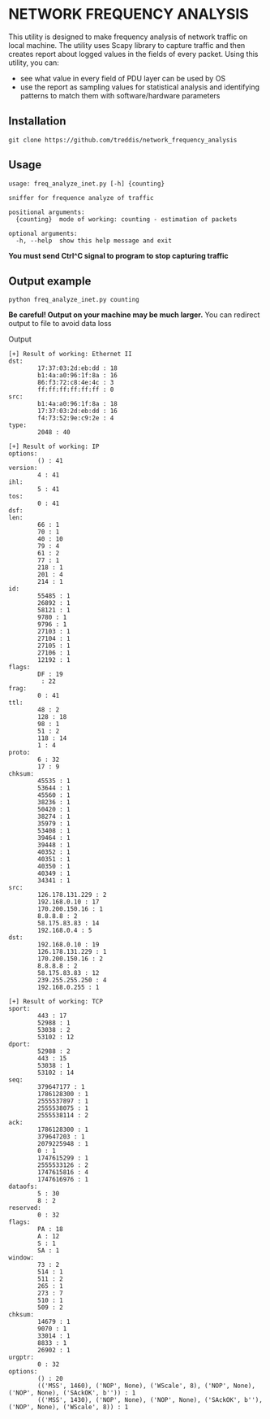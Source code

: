 NETWORK FREQUENCY ANALYSIS
==========================
This utility is designed to make frequency analysis of network traffic on local machine.
The utility uses Scapy library to capture traffic and then creates report about logged values in the fields of every packet.
Using this utility, you can:
- see what value in every field of PDU layer can be used by OS
- use the report as sampling values for statistical analysis and identifying patterns to match them with software/hardware parameters

Installation
------------
```
git clone https://github.com/treddis/network_frequency_analysis
```

Usage
-----
```
usage: freq_analyze_inet.py [-h] {counting}

sniffer for frequence analyze of traffic

positional arguments:
  {counting}  mode of working: counting - estimation of packets

optional arguments:
  -h, --help  show this help message and exit
```

**You must send Ctrl^C signal to program to stop capturing traffic**

Output example
--------------
```
python freq_analyze_inet.py counting
```
**Be careful! Output on your machine may be much larger.**
You can redirect output to file to avoid data loss

Output
```
[+] Result of working: Ethernet II
dst:
        17:37:03:2d:eb:dd : 18
        b1:4a:a0:96:1f:8a : 16
        86:f3:72:c8:4e:4c : 3
        ff:ff:ff:ff:ff:ff : 0
src:
        b1:4a:a0:96:1f:8a : 18
        17:37:03:2d:eb:dd : 16
        f4:73:52:9e:c9:2e : 4
type:
        2048 : 40

[+] Result of working: IP
options:
        () : 41
version:
        4 : 41
ihl:
        5 : 41
tos:
        0 : 41
dsf:
len:
        66 : 1
        70 : 1
        40 : 10
        79 : 4
        61 : 2
        77 : 1
        218 : 1
        201 : 4
        214 : 1
id:
        55485 : 1
        26892 : 1
        58121 : 1
        9780 : 1
        9796 : 1
        27103 : 1
        27104 : 1
        27105 : 1
        27106 : 1
        12192 : 1
flags:
        DF : 19
         : 22
frag:
        0 : 41
ttl:
        48 : 2
        128 : 18
        98 : 1
        51 : 2
        118 : 14
        1 : 4
proto:
        6 : 32
        17 : 9
chksum:
        45535 : 1
        53644 : 1
        45560 : 1
        38236 : 1
        50420 : 1
        38274 : 1
        35979 : 1
        53408 : 1
        39464 : 1
        39448 : 1
        40352 : 1
        40351 : 1
        40350 : 1
        40349 : 1
        34341 : 1
src:
        126.178.131.229 : 2
        192.168.0.10 : 17
        170.200.150.16 : 1
        8.8.8.8 : 2
        58.175.83.83 : 14
        192.168.0.4 : 5
dst:
        192.168.0.10 : 19
        126.178.131.229 : 1
        170.200.150.16 : 2
        8.8.8.8 : 2
        58.175.83.83 : 12
        239.255.255.250 : 4
        192.168.0.255 : 1

[+] Result of working: TCP
sport:
        443 : 17
        52988 : 1
        53038 : 2
        53102 : 12
dport:
        52988 : 2
        443 : 15
        53038 : 1
        53102 : 14
seq:
        379647177 : 1
        1786128300 : 1
        2555537897 : 1
        2555538075 : 1
        2555538114 : 2
ack:
        1786128300 : 1
        379647203 : 1
        2079225948 : 1
        0 : 1
        1747615299 : 1
        2555533126 : 2
        1747615816 : 4
        1747616976 : 1
dataofs:
        5 : 30
        8 : 2
reserved:
        0 : 32
flags:
        PA : 18
        A : 12
        S : 1
        SA : 1
window:
        73 : 2
        514 : 1
        511 : 2
        265 : 1
        273 : 7
        510 : 1
        509 : 2
chksum:
        14679 : 1
        9070 : 1
        33014 : 1
        8833 : 1
        26902 : 1
urgptr:
        0 : 32
options:
        () : 20
        (('MSS', 1460), ('NOP', None), ('WScale', 8), ('NOP', None), ('NOP', None), ('SAckOK', b'')) : 1
        (('MSS', 1430), ('NOP', None), ('NOP', None), ('SAckOK', b''), ('NOP', None), ('WScale', 8)) : 1
```
